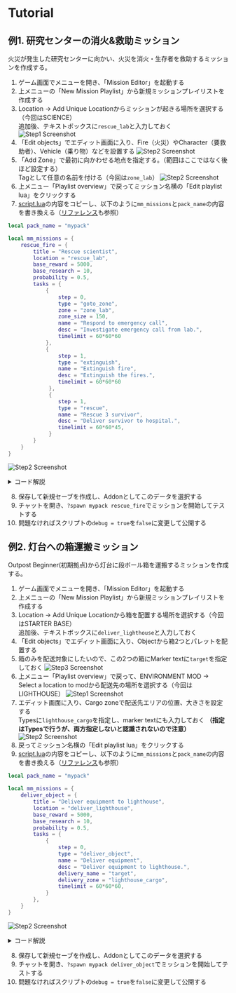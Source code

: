 # Tutorial

## 例1. 研究センターの消火&救助ミッション

火災が発生した研究センターに向かい、火災を消火・生存者を救助するミッションを作成する。

1. ゲーム画面でメニューを開き、「Mission Editor」を起動する
2. 上メニューの「New Mission Playlist」から新規ミッションプレイリストを作成する
3. Location -> Add Unique Locationからミッションが起きる場所を選択する（今回はSCIENCE）\
追加後、テキストボックスに`rescue_lab`と入力しておく
![Step1 Screenshot](image/a-step1.jpg)
4. 「Edit objects」でエディット画面に入り、Fire（火災）やCharacter（要救助者）、Vehicle（乗り物）などを設置する
![Step2 Screenshot](image/a-step2.jpg)
5. 「Add Zone」で最初に向かわせる地点を指定する。（範囲はここではなく後ほど設定する）\
Tagとして任意の名前を付ける（今回は`zone_lab`）
![Step2 Screenshot](image/a-step3.jpg)
6. 上メニュー「Playlist overview」で戻ってミッション名横の「Edit playlist lua」をクリックする
7. [script.lua](/script.lua)の内容をコピーし、以下のように`mm_missions`と`pack_name`の内容を書き換える（[リファレンス](/doc/Refernce_JP.md)も参照）
```lua
local pack_name = "mypack" 
```
```lua
local mm_missions = {
	rescue_fire = {
		title = "Rescue scientist",
		location = "rescue_lab",
		base_reward = 5000,
		base_research = 10, 
		probability = 0.5,
		tasks = {
			{
				step = 0,
				type = "goto_zone",
				zone = "zone_lab",
				zone_size = 150,
				name = "Respond to emergency call",
				desc = "Investigate emergency call from lab.",
				timelimit = 60*60*60
			},
			{
				step = 1,
				type = "extinguish",
				name = "Extinguish fire",
				desc = "Extinguish the fires.",
				timelimit = 60*60*60
			 },
			 {
				step = 1,
				type = "rescue",
				name = "Rescue 3 survivor",
				desc = "Deliver survivor to hospital.",
				timelimit = 60*60*45,
			 }
		}
	}
}

```
![Step2 Screenshot](image/a-step4.jpg)
<details><summary>コード解説</summary><div>

```lua
local mm_missions = {
	rescue_fire = {
		title = "Rescue scientist", -- ミッション名
		location = "rescue_lab",    -- Step3で指定したLocation
		base_reward = 5000, --報酬
		base_research = 10, 
		probability = 0.5,  -- 発生確率
		tasks = {
			{
				-- 指定したゾーン(zone_lab)に移動する。
				step = 0, -- 最初のステップ
				type = "goto_zone",   -- 「ゾーンに移動する」というタスク
				zone = "zone_lab", -- Step5で指定したゾーン名
				zone_size = 150,      -- ゾーン半径
				name = "Respond to emergency call", -- タイトル
				desc = "Investigate emergency call from lab.", -- 説明
				timelimit = 60*60*60 -- 制限時間(tick) 60*60*60=1時間
			},
			{
				-- 火災を消火する。デフォルトではlocation内すべてのfireが対象
				step = 1, -- 2つめのステップ。前のステップが終わるまでは表示されない
				type = "extinguish",
				name = "Extinguish fire",
				desc = "Extinguish the fires.",
				timelimit = 60*60*60
			 },
			 {
				-- 生存者を救助する。デフォルトではlocation内すべてのcharacterが対象
				step = 1, -- 同じstepが複数ある場合、同時に表示される
				type = "rescue",
				name = "Rescue 3 survivor",
				desc = "Deliver survivor to hospital.",
				timelimit = 60*60*45,
			 }
		}
	}
}
```

</div></details>

8. 保存して新規セーブを作成し、Addonとしてこのデータを選択する
9. チャットを開き、`?spawn mypack rescue_fire`でミッションを開始してテストする
10. 問題なければスクリプトの`debug = true`を`false`に変更して公開する

## 例2. 灯台への箱運搬ミッション

Outpost Beginner(初期拠点)から灯台に段ボール箱を運搬するミッションを作成する。

1. ゲーム画面でメニューを開き、「Mission Editor」を起動する
2. 上メニューの「New Mission Playlist」から新規ミッションプレイリストを作成する
3. Location -> Add Unique Locationから箱を配置する場所を選択する（今回はSTARTER BASE）\
追加後、テキストボックスに`deliver_lighthouse`と入力しておく
4. 「Edit objects」でエディット画面に入り、Objectから箱2つとパレットを配置する
5. 箱のみを配送対象にしたいので、この2つの箱にMarker textに`target`を指定しておく
![Step3 Screenshot](image/b-step3.jpg)
6. 上メニュー「Playlist overview」で戻って、ENVIRONMENT MOD -> Select a location to modから配送先の場所を選択する（今回はLIGHTHOUSE）
![Step1 Screenshot](image/b-step1.jpg)
7. エディット画面に入り、Cargo zoneで配送先エリアの位置、大きさを設定する\
Typesに`lighthouse_cargo`を指定し、marker textにも入力しておく **（指定はTypesで行うが、両方指定しないと認識されないので注意）**
![Step2 Screenshot](image/b-step2.jpg)
8. 戻ってミッション名横の「Edit playlist lua」をクリックする
9. [script.lua](/script.lua)の内容をコピーし、以下のように`mm_missions`と`pack_name`の内容を書き換える（[リファレンス](/doc/Refernce_JP.md)も参照）
```lua
local pack_name = "mypack" 
```
```lua
local mm_missions = {
	deliver_object = {
		title = "Deliver equipment to lighthouse",
		location = "deliver_lighthouse",
		base_reward = 5000,
		base_research = 10, 
		probability = 0.5,
		tasks = {
			{
				step = 0,
				type = "deliver_object",
				name = "Deliver equipment",
				desc = "Deliver equipment to lighthouse.",
				delivery_name = "target",
				delivery_zone = "lighthouse_cargo",
				timelimit = 60*60*60,
			}
		},
	}
}

```
![Step2 Screenshot](image/a-step4.jpg)
<details><summary>コード解説</summary><div>

```lua
local mm_missions = {
	deliver_object = {
		title = "Deliver equipment to lighthouse", -- ミッション名
		location = "deliver_lighthouse", -- Step3で指定したLocation
		base_reward = 5000, --報酬(現金)
		base_research = 10, --報酬(リサーチポイント)
		probability = 0.5,-- 発生確率
		tasks = {
			{
				-- 指定したCargo zone(zone_lab)に配達する。
				step = 0,-- 最初のステップ
				type = "deliver_object",-- 「Objectを配達する」というタスク
				name = "Deliver equipment", -- タイトル
				desc = "Deliver equipment to lighthouse.",-- 説明
				delivery_name = "target", -- Step5で指定した配送対象のMarker text
				delivery_zone = "lighthouse_cargo",  -- Step7で指定した配送先のCargo zoneのTypes
				timelimit = 60*60*60, -- 制限時間(tick) 60*60*60=1時間
			}
		},
	}
}
```

</div></details>

8. 保存して新規セーブを作成し、Addonとしてこのデータを選択する
9. チャットを開き、`?spawn mypack deliver_object`でミッションを開始してテストする
10. 問題なければスクリプトの`debug = true`を`false`に変更して公開する